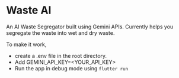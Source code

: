 # Waste AI

An AI Waste Segregator built using Gemini APIs. Currently helps you segregate the waste into wet and dry waste.

To make it work, 
 - create a .env file in the root directory.
 - Add GEMINI_API_KEY=<YOUR_API_KEY>
 - Run the app in debug mode using `flutter run`


